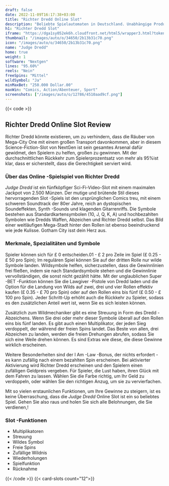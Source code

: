 ```yaml
---
draft: false
date: 2022-11-09T16:17:38+03:00
title: "Richter Dredd Online Slot"
description: "Beliebte Spielautomaten in Deutschland. Unabhängige Produktbewertungen und exklusive Anmeldeangebote. Jetzt spielen!"
h1: "Richter Dredd Slot"
iframe: "https://dga1sy052ek6h.cloudfront.net/html5/wrapper3.html?token=Free%3Apkee4jkp3qo8rcdaon9hijj8im2%40241&language=en_us&currency=EUR&type=nextgen&gamename=judgedredd&secure=true&mode=demo&lobbyurl=http%3A%2F%2Fdemo.nyxinteractive.com%3Fsession%3D&depositurl=&nyxroot=nogs-gdm-stage.nyxmalta.com/nextgen/&"
thumbnail: "/images/auto/o/34650/2b13b31c70.png"
icon: "/images/auto/o/34650/2b13b31c70.png"
name: "Judge Dredd"
home: true
weight: 1
software: "Nextgen"
lines: "95.60%"
reels: "Nein"
freeSpins: "Mittel"
wildSymbol: "Ja"
minMaxBet: "250.000 Dollar.00"
maxWin: "Comics, Action/Abenteuer, Sport"
screenshots: ["/images/auto/o/12786/4510aad9cf.png"]
---
```


{{< code >}}<h2>Richter Dredd Online Slot Review</h2><p>Richter Dredd könnte existieren, um zu verhindern, dass die Räuber von Mega-City One mit einem großen Transport davonkommen, aber in diesem Science-Fiction-Slot von NextGen ist sein gesamtes Arsenal dafür gewidmet, den Spielern zu helfen, großen zu gewinnen. Mit der durchschnittlichen Rückkehr zum Spielerprozentsatz von mehr als 95%ist klar, dass er sicherstellt, dass die Gerechtigkeit serviert wird.</p><h3>Über das Online -Spielspiel von Richter Dredd</h3><p><em>Judge Dredd</em> ist ein fünfköpfiger Sci-Fi-Video-Slot mit einem maximalen Jackpot von 2.500 Münzen. Der mutige und brütende Stil dieses hervorragenden Slot -Spiels ist den ursprünglichen Comics treu, mit einem schweren Soundtrack der 80er Jahre, reich an dystopischen Soundeffekten, Synth -Sounds und klagenden Gitarrenriffs. Die Symbole bestehen aus Standardkartensymbolen (10, J, Q, K, A) und hochbezahlten Symbolen wie Dredds Waffen, Abzeichen und Richter Dredd selbst. Das Bild einer weitläufigen Mega-Stadt hinter den Rollen ist ebenso beeindruckend wie jede Kulisse. Gotham City isst dein Herz aus.</p><h3>Merkmale, Spezialitäten und Symbole</h3><p>Spieler können sich für £ 0 entscheiden.01 - £ 2 pro Zeile im Spiel (£ 0.25 - £ 50 pro Spin); Im regulären Spiel können Sie auf der dritten Rolle nur wilde Symbole landen. Wildsymbole helfen, sicherzustellen, dass die Gewinnlinien frei fließen, indem sie nach Standardsymbole stehen und die Gewinnlinie vervollständigen, die sonst nicht gezählt hätte. Mit der unglaublichen Super -BET -Funktion können Sie die Lawgiver -Pistole von Dredd laden und die Option für die Landung von Wilds auf zwei, drei und vier Rollen effektiv kaufen (£ 0.35 - £ 70 pro Spin) oder auf den Rollen eins bis fünf (£ 0.50 - £ 100 pro Spin). Jeder Schritt-Up erhöht auch die Rückkehr zu Spieler, sodass es den zusätzlichen Anteil wert ist, wenn Sie es sich leisten können.</p><p>Zusätzlich zum Wildmechaniker gibt es eine Streuung in Form des Dredd -Abzeichens. Wenn Sie drei oder mehr dieser Symbole überall auf den Rollen eins bis fünf landen. Es gibt auch einen Multiplikator, der jeden Sieg verdoppelt, der während der freien Spins landet. Das Beste von allen, drei Abzeichen zu landen, werden die freien Drehungen abrufen, sodass Sie sich eine Weile drehen können. Es sind Extras wie diese, die diese Gewinne wirklich erscheinen.</p><p>Weitere Besonderheiten sind der I Am -Law -Bonus, der nichts erfordert - es kann zufällig nach einem bezahlten Spin erscheinen. Bei aktivierter Aktivierung wird Richter Dredd erscheinen und den Spielern einen zufälligen Geldpreis vergeben. Für Spieler, die Lust haben, ihren Glück mit dem Fahren zu lassen. Wählen Sie die Farbe richtig, um Ihr Geld zu verdoppeln, oder wählen Sie den richtigen Anzug, um sie zu vervierfachen.</p><p>Mit so vielen erstaunlichen Funktionen, um Ihre Gewinne zu steigern, ist es keine Überraschung, dass die <em>Judge Dredd</em> Online Slot ist ein so beliebtes Spiel. Gehen Sie also raus und holen Sie sich alle Belohnungen, die Sie verdienen,!</p><h3>
Slot -Funktionen</h3><ul>
<li></span>
Multiplikatoren</li>
<li></span>
Streuung</li>
<li></span>
Wildes Symbol</li>
<li></span>
Freie Spins</li>
<li></span>
Zufällige Wildnis</li>
<li></span>
Wiederholungen</li>
<li></span>
Spielfunktion</li>
<li></span>
Rücknahme</li></ul>{{< /code >}}
{{< card-slots count="12">}}